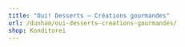 ```yaml
---
title: "Oui! Desserts – Créations gourmandes"
url: /dunham/oui-desserts-creations-gourmandes/
shop: Konditorei
---
```

